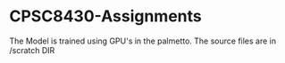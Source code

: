 # CPSC8430-Assignments
The Model is trained using GPU's in the palmetto. The source files are in /scratch DIR
